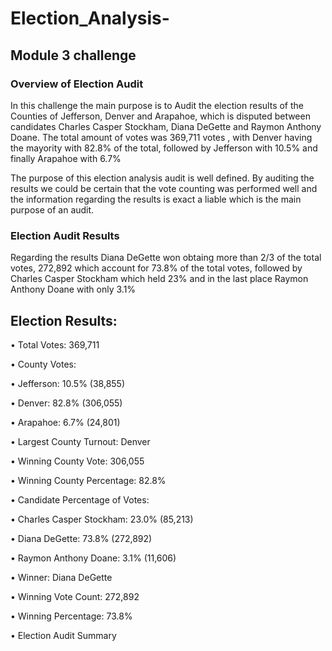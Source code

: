 # Election_Analysis-
## Module 3 challenge

### Overview of Election Audit
In this challenge the main purpose is to Audit the election results of the Counties of Jefferson, Denver and Arapahoe, which is disputed between candidates Charles Casper Stockham, Diana DeGette and Raymon Anthony Doane.
The total amount of votes was 369,711 votes , with Denver having the mayority with 82.8% of the total, followed by Jefferson with 10.5% and finally Arapahoe with 6.7%

The purpose of this election analysis audit is well defined.
By auditing the results we could be certain that the vote counting was performed well and the information regarding the results is exact a liable which is the main purpose of an audit.
### Election Audit Results
Regarding the results Diana DeGette won obtaing more than 2/3 of the total votes, 272,892 which account for 73.8% of the total votes, followed by Charles Casper Stockham which held 23% and in the last place Raymon Anthony Doane with only 3.1%

## Election Results:

•	Total Votes: 369,711

• County Votes:

• Jefferson: 10.5% (38,855)

• Denver: 82.8% (306,055)

• Arapahoe: 6.7% (24,801)

• Largest County Turnout: Denver

• Winning County Vote: 306,055

• Winning County Percentage: 82.8%

• Candidate Percentage of Votes:

• Charles Casper Stockham: 23.0% (85,213)

• Diana DeGette: 73.8% (272,892)

• Raymon Anthony Doane: 3.1% (11,606)

• Winner: Diana DeGette

• Winning Vote Count: 272,892

• Winning Percentage: 73.8%

• Election Audit Summary
